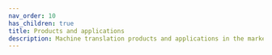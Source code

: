 ```yaml
---
nav_order: 10
has_children: true
title: Products and applications
description: Machine translation products and applications in the market
---
```


